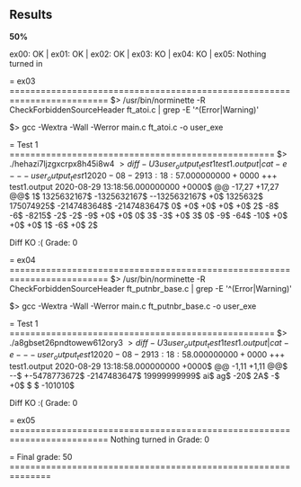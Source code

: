 ## Results

**50%**

ex00: OK | ex01: OK | ex02: OK | ex03: KO | ex04: KO | ex05: Nothing turned in

= ex03 =========================================================================
$> /usr/bin/norminette -R CheckForbiddenSourceHeader ft_atoi.c | grep -E '^(Error|Warning)'

$> gcc -Wextra -Wall -Werror main.c ft_atoi.c -o user_exe 

= Test 1 ===================================================
$> ./hehazi7ljzgxcrpx8h45i8w4
$> diff -U 3 user_output_test1 test1.output | cat -e
--- user_output_test1	2020-08-29 13:18:57.000000000 +0000$
+++ test1.output	2020-08-29 13:18:56.000000000 +0000$
@@ -17,27 +17,27 @@$
 1$
 1325632167$
 -1325632167$
--1325632167$
+0$
 1325632$
 175074925$
 -2147483648$
 -2147483647$
 0$
+0$
+0$
+0$
+0$
 2$
-8$
-6$
-8215$
-2$
-2$
-9$
+0$
+0$
 0$
 3$
-3$
+0$
 3$
 0$
-9$
-64$
-10$
+0$
+0$
+0$
 1$
-6$
+0$
 2$

Diff KO :(
Grade: 0

= ex04 =========================================================================
$> /usr/bin/norminette -R CheckForbiddenSourceHeader ft_putnbr_base.c | grep -E '^(Error|Warning)'

$> gcc -Wextra -Wall -Werror main.c ft_putnbr_base.c -o user_exe 

= Test 1 ===================================================
$> ./a8gbset26pndtowew612ory3
$> diff -U 3 user_output_test1 test1.output | cat -e
--- user_output_test1	2020-08-29 13:18:58.000000000 +0000$
+++ test1.output	2020-08-29 13:18:58.000000000 +0000$
@@ -1,11 +1,11 @@$
--$
+-5478773672$
 -2147483647$
 19999999999$
 ai$
 ag$
 -20$
 2A$
-$
+0$
 $
 $
 -101010$

Diff KO :(
Grade: 0

= ex05 =========================================================================
Nothing turned in
Grade: 0

= Final grade: 50 ==============================================================
